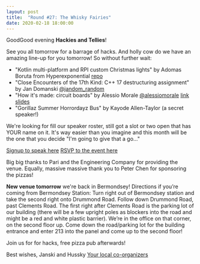 ```yaml
---
layout: post
title:  "Round #27: The Whisky Fairies"
date: 2020-02-18 18:00:00
---
```

GoodGood evening **Hackies and Tellies**!

See you all tomorrow for a barrage of hacks. And holly cow do we have an amazing line-up for you tomorrow! So without further wait:

- "Kotlin multi-platform and RPI custom Christmas lights" by Adomas Boruta from Hyperexponential [repo](https://gitlab.com/adomasboruta/merrylights)
- "Close Encounters of the 17th Kind: C++ 17 destructuring assignment" by Jan Domanski [@jandom_random](https://twitter.com/jandom_random)
- "How it's made: circuit boards" by Alessio Morale [@alessiomorale](https://twitter.com/alessiomorale) [link](https://alessiomorale.com/wordpress/2020/02/03/unav2-integrated-board-prototype/) [slides](https://docs.google.com/presentation/d/12NtWv6OOsLVI-2EmQ7dXkHSJaShr8cJvS9e1JH1Eq24/edit?usp=sharing)
- "Gorillaz Summer Horrordayz Bus" by Kayode Allen-Taylor (a secret speaker!)

We're looking for fill our speaker roster, still got a slot or two open that has YOUR name on it. It's way easier than you imagine and this month will be the one that you decide "I'm going to give that a go..."

[Signup to speak here](https://goo.gl/forms/34zs7dEoOetKNJe93)
[RSVP to the event here](https://www.meetup.com/London-Hack-and-Tell/events/nqzsnrybcdbxb/)

Big big thanks to Pari and the Engineering Company for providing the venue.
Equally, massive massive thank you to Peter Chen for sponsoring the pizzas!

**New venue tomorrow** we're back in Bermondsey!
Directions if you’re coming from Bermondsey Station: Turn right out of Bermondsey station and take the second right onto Drummond Road. Follow down Drummond Road, past Clements Road. The first right after Clements Road is the parking lot of our building (there will be a few upright poles as blockers into the road and might be a red and white plastic barrier). We’re in the office on that corner, on the second floor up. Come down the road/parking lot for the building entrance and enter 213 into the panel and come up to the second floor!

Join us for for hacks, free pizza pub afterwards!

Best wishes,
Janski and Hussky
[Your local co-organizers](https://twitter.com/LndHackAndTell)
